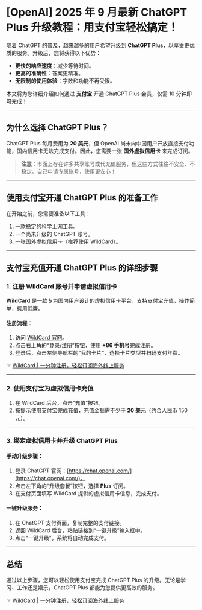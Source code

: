 # [OpenAI] 2025 年 9 月最新 ChatGPT Plus 升级教程：用支付宝轻松搞定！

随着 ChatGPT 的普及，越来越多的用户希望升级到 **ChatGPT Plus**，以享受更优质的服务。升级后，您将获得以下优势：
- **更快的响应速度**：减少等待时间。
- **更高的准确性**：答案更精准。
- **无限制的使用体验**：字数和功能不再受限。

本文将为您详细介绍如何通过 **支付宝** 开通 ChatGPT Plus 会员，仅需 10 分钟即可完成！

---

## 为什么选择 ChatGPT Plus？

ChatGPT Plus 每月费用为 **20 美元**，但 OpenAI 尚未向中国用户开放直接支付功能，国内信用卡无法完成支付。因此，您需要一张 **国外虚拟信用卡** 来完成订阅。

> **注意**：市面上存在许多共享账号或代充值服务，但这些方式往往不安全、不稳定。自己申请专属账号，使用更安心！

---

## 使用支付宝开通 ChatGPT Plus 的准备工作

在开始之前，您需要准备以下工具：
1. 一款稳定的科学上网工具。
2. 一个尚未升级的 ChatGPT 账号。
3. 一张国外虚拟信用卡（推荐使用 WildCard）。

---

## 支付宝充值开通 ChatGPT Plus 的详细步骤

### 1. 注册 WildCard 账号并申请虚拟信用卡

**WildCard** 是一款专为国内用户设计的虚拟信用卡平台，支持支付宝充值，操作简单，费用低廉。

#### 注册流程：
1. 访问 [WildCard 官网](https://bit.ly/bewildcard)。
2. 点击右上角的“登录/注册”按钮，使用 **+86 手机号**完成注册。
3. 登录后，点击左侧导航栏的“我的卡片”，选择卡片类型并扫码支付年费。

☞ [WildCard | 一分钟注册，轻松订阅海外线上服务](https://bit.ly/bewildcard)

---

### 2. 使用支付宝为虚拟信用卡充值

1. 在 WildCard 后台，点击“充值”按钮。
2. 按提示使用支付宝完成充值，充值金额需不少于 **20 美元**（约合人民币 150 元）。

---

### 3. 绑定虚拟信用卡并升级 ChatGPT Plus

#### 手动升级步骤：
1. 登录 ChatGPT 官网：[https://chat.openai.com/](https://chat.openai.com/)。
2. 点击左下角的“升级套餐”按钮，选择 **Plus** 订阅。
3. 在支付页面填写 WildCard 提供的虚拟信用卡信息，完成支付。

#### 一键升级服务：
1. 在 ChatGPT 支付页面，复制完整的支付链接。
2. 返回 WildCard 后台，粘贴链接到“一键升级”输入框中。
3. 点击“一键升级”，系统将自动完成支付。

---

## 总结

通过以上步骤，您可以轻松使用支付宝完成 ChatGPT Plus 的升级。无论是学习、工作还是娱乐，ChatGPT Plus 都能为您提供更高效的服务。

☞ [WildCard | 一分钟注册，轻松订阅海外线上服务](https://bit.ly/bewildcard)
